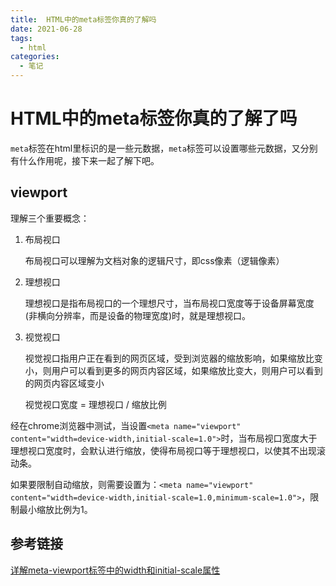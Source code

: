 ```yaml
---
title:  HTML中的meta标签你真的了解吗
date: 2021-06-28
tags:
  - html
categories:
  - 笔记
---
```


# HTML中的meta标签你真的了解了吗

`meta`标签在html里标识的是一些元数据，`meta`标签可以设置哪些元数据，又分别有什么作用呢，接下来一起了解下吧。

## viewport

理解三个重要概念：

1. 布局视口

   布局视口可以理解为文档对象的逻辑尺寸，即css像素（逻辑像素）

2. 理想视口

   理想视口是指布局视口的一个理想尺寸，当布局视口宽度等于设备屏幕宽度(非横向分辨率，而是设备的物理宽度)时，就是理想视口。

3. 视觉视口

   视觉视口指用户正在看到的网页区域，受到浏览器的缩放影响，如果缩放比变小，则用户可以看到更多的网页内容区域，如果缩放比变大，则用户可以看到的网页内容区域变小

   视觉视口宽度 = 理想视口 / 缩放比例

经在chrome浏览器中测试，当设置`<meta name="viewport" content="width=device-width,initial-scale=1.0">`时，当布局视口宽度大于理想视口宽度时，会默认进行缩放，使得布局视口等于理想视口，以使其不出现滚动条。

如果要限制自动缩放，则需要设置为：`<meta name="viewport" content="width=device-width,initial-scale=1.0,minimum-scale=1.0">`，限制最小缩放比例为1。

## 参考链接

[详解meta-viewport标签中的width和initial-scale属性](https://blog.csdn.net/leman314/article/details/111936863)
